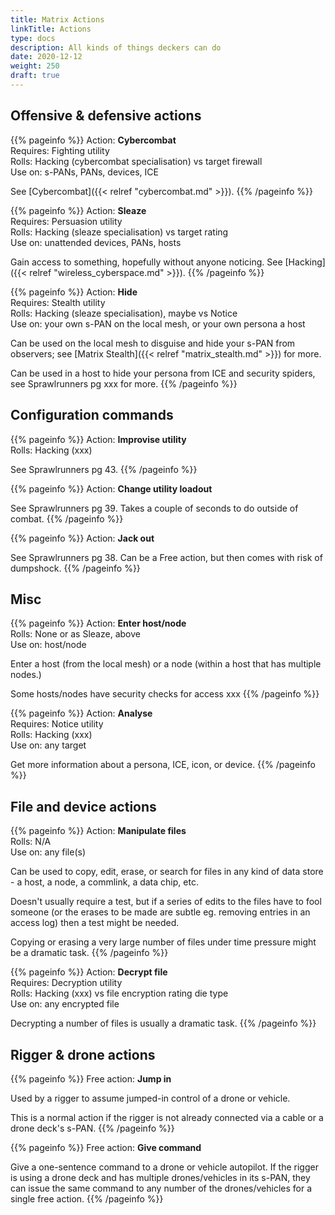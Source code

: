 ```yaml
---
title: Matrix Actions
linkTitle: Actions
type: docs
description: All kinds of things deckers can do
date: 2020-12-12
weight: 250
draft: true
---
```


## Offensive & defensive actions

{{% pageinfo %}} 
Action: **Cybercombat** \
Requires: Fighting utility \
Rolls: Hacking (cybercombat specialisation) vs target firewall \
Use on: s-PANs, PANs, devices, ICE

See [Cybercombat]({{< relref "cybercombat.md" >}}).
{{% /pageinfo %}} 


{{% pageinfo %}} 
Action: **Sleaze** \
Requires: Persuasion utility \
Rolls: Hacking (sleaze specialisation) vs target rating \
Use on: unattended devices, PANs, hosts

Gain access to something, hopefully without anyone noticing. See [Hacking]({{< relref "wireless_cyberspace.md" >}}).
{{% /pageinfo %}} 


{{% pageinfo %}} 
Action: **Hide** \
Requires: Stealth utility \
Rolls: Hacking (sleaze specialisation), maybe vs Notice \
Use on: your own s-PAN on the local mesh, or your own persona a host

Can be used on the local mesh to disguise and hide your s-PAN from observers; see [Matrix Stealth]({{< relref "matrix_stealth.md" >}}) for more.

Can be used in a host to hide your persona from ICE and security spiders, see Sprawlrunners pg xxx for more.
{{% /pageinfo %}} 


## Configuration commands

{{% pageinfo %}} 
Action: **Improvise utility** \
Rolls: Hacking (xxx)

See Sprawlrunners pg 43.
{{% /pageinfo %}} 


{{% pageinfo %}} 
Action: **Change utility loadout**

See Sprawlrunners pg 39. Takes a couple of seconds to do outside of combat.
{{% /pageinfo %}} 


{{% pageinfo %}} 
Action: **Jack out**

See Sprawlrunners pg 38. Can be a Free action, but then comes with risk of dumpshock.
{{% /pageinfo %}} 


## Misc 

{{% pageinfo %}} 
Action: **Enter host/node** \
Rolls: None or as Sleaze, above \
Use on: host/node

Enter a host (from the local mesh) or a node (within a host that has multiple nodes.)

Some hosts/nodes have security checks for access xxx
{{% /pageinfo %}} 


{{% pageinfo %}} 
Action: **Analyse** \
Requires: Notice utility \
Rolls: Hacking (xxx) \
Use on: any target

Get more information about a persona, ICE, icon, or device.
{{% /pageinfo %}} 

## File and device actions

{{% pageinfo %}} 
Action: **Manipulate files** \
Rolls: N/A \
Use on: any file(s)

Can be used to copy, edit, erase, or search for files in any kind of data store - a host, a node, a commlink, a data chip, etc.

Doesn't usually require a test, but if a series of edits to the files have to fool someone (or the erases to be made are subtle eg. removing entries in an access log) then a test might be needed.

Copying or erasing a very large number of files under time pressure might be a dramatic task.
{{% /pageinfo %}} 

{{% pageinfo %}} 
Action: **Decrypt file** \
Requires: Decryption utility \
Rolls: Hacking (xxx) vs file encryption rating die type \
Use on: any encrypted file

Decrypting a number of files is usually a dramatic task.
{{% /pageinfo %}} 


## Rigger & drone actions

{{% pageinfo %}} 
Free action: **Jump in**

Used by a rigger to assume jumped-in control of a drone or vehicle. 

This is a normal action if the rigger is not already connected via a cable or a drone deck's s-PAN.
{{% /pageinfo %}} 



{{% pageinfo %}} 
Free action: **Give command**

Give a one-sentence command to a drone or vehicle autopilot. If the rigger is using a drone deck and has multiple drones/vehicles in its s-PAN, they can issue the same command to any number of the drones/vehicles for a single free action. 
{{% /pageinfo %}} 

